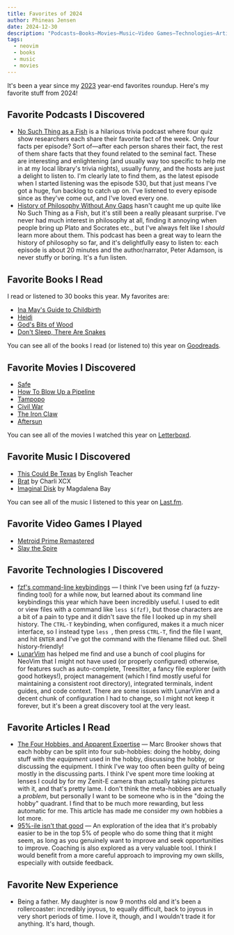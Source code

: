 ```yaml
---
title: Favorites of 2024
author: Phineas Jensen
date: 2024-12-30
description: "Podcasts—Books—Movies—Music—Video Games—Technologies—Articles—Experiences"
tags:
  - neovim
  - books
  - music
  - movies
---
```


It's been a year since my [2023](blog/2023/favorites-of-2023/) year-end favorites roundup. Here's my favorite stuff from 2024!

## Favorite Podcasts I Discovered

- [No Such Thing as a Fish](https://www.nosuchthingasafish.com/) is a hilarious trivia podcast where four quiz show researchers each share their favorite fact of the week. Only four facts per episode? Sort of—after each person shares their fact, the rest of them share facts that they found related to the seminal fact. These are interesting and enlightening (and usually way too specific to help me in at my local library's trivia nights), usually funny, and the hosts are just a delight to listen to. I'm clearly late to find them, as the latest episode when I started listening was the episode 530, but that just means I've got a huge, fun backlog to catch up on. I've listened to every episode since as they've come out, and I've loved every one.
- [History of Philosophy Without Any Gaps](https://historyofphilosophy.net/) hasn't caught me up quite like No Such Thing as a Fish, but it's still been a really pleasant surprise. I've never had much interest in philosophy at all, finding it annoying when people bring up Plato and Socrates etc., but I've always felt like I *should* learn more about them. This podcast has been a great way to learn the history of philosophy so far, and it's delightfully easy to listen to: each episode is about 20 minutes and the author/narrator, Peter Adamson, is never stuffy or boring. It's a fun listen.


## Favorite Books I Read

I read or listened to 30 books this year. My favorites are:

- [Ina May's Guide to Childbirth](https://www.goodreads.com/book/show/32127.Ina_May_s_Guide_to_Childbirth)
- [Heidi](https://www.goodreads.com/book/show/93.Heidi)
- [God's Bits of Wood](https://www.goodreads.com/book/show/123748.God_s_Bits_of_Wood)
- [Don't Sleep, There Are Snakes](https://www.goodreads.com/book/show/4420281-don-t-sleep-there-are-snakes)

You can see all of the books I read (or listened to) this year on [Goodreads](https://www.goodreads.com/challenges/11634-2024-reading-challenge).

## Favorite Movies I Discovered

- [Safe](https://letterboxd.com/film/safe/)
- [How To Blow Up a Pipeline](https://letterboxd.com/film/how-to-blow-up-a-pipeline/)
- [Tampopo](https://letterboxd.com/film/tampopo/)
- [Civil War](https://letterboxd.com/film/civil-war-2024/)
- [The Iron Claw](https://letterboxd.com/film/the-iron-claw-2023/)
- [Aftersun](https://letterboxd.com/film/aftersun/)

You can see all of the movies I watched this year on [Letterboxd](https://letterboxd.com/uncleshelby/films/diary/for/2024/).

## Favorite Music I Discovered

- [This Could Be Texas](https://rateyourmusic.com/release/album/english-teacher/this-could-be-texas/) by English Teacher
- [Brat](https://rateyourmusic.com/release/album/charli-xcx/brat/) by Charli XCX
- [Imaginal Disk](https://rateyourmusic.com/release/album/magdalena-bay/imaginal-disk/) by Magdalena Bay

You can see all of the music I listened to this year on [Last.fm](https://www.last.fm/user/heliosfire/library?from=2024-01-01&rangetype=year).

## Favorite Video Games I Played

- [Metroid Prime Remastered](https://backloggd.com/games/metroid-prime-remastered/)
- [Slay the Spire](https://backloggd.com/games/slay-the-spire/)

## Favorite Technologies I Discovered

- [fzf's command-line keybindings](https://github.com/junegunn/fzf#key-bindings-for-command-line) — I think I've been using fzf (a fuzzy-finding tool) for a while now, but learned about its command line keybindings this year which have been incredibly useful. I used to edit or view files with a command like `less $(fzf)`, but those characters are a bit of a pain to type and it didn't save the file I looked up in my shell history. The `CTRL-T` keybinding, when configured, makes it a much nicer interface, so I instead type `less `, then press `CTRL-T`, find the file I want, and hit `ENTER` and I've got the command with the filename filled out. Shell history-friendly!
- [LunarVim](https://www.lunarvim.org/) has helped me find and use a bunch of cool plugins for NeoVim that I might not have used (or properly configured) otherwise, for features such as auto-complete, Treesitter, a fancy file explorer (with good hotkeys!), project management (which I find mostly useful for maintaining a consistent root directory), integrated terminals, indent guides, and code context. There are some issues with LunarVim and a decent chunk of configuration I had to change, so I might not keep it forever, but it's been a great discovery tool at the very least.

## Favorite Articles I Read

- [The Four Hobbies, and Apparent Expertise](https://brooker.co.za/blog/2023/04/20/hobbies.html) — Marc Brooker shows that each hobby can be split into four sub-hobbies: doing the hobby, doing stuff with the _equipment_ used in the hobby, discussing the hobby, or discussing the equipment. I think I've way too often been guilty of being mostly in the discussing parts. I think I've spent more time looking at lenses I could by for my Zenit-E camera than actually taking pictures with it, and that's pretty lame. I don't think the meta-hobbies are actually a _problem_, but personally I want to be someone who is in the "doing the hobby" quadrant. I find that to be much more rewarding, but less automatic for me. This article has made me consider my own hobbies a lot more.
- [95%-ile isn't that good](https://danluu.com/p95-skill/) — An exploration of the idea that it's probably easier to be in the top 5% of people who do some thing that it might seem, as long as you genuinely want to improve and seek opportunities to improve. Coaching is also explored as a very valuable tool. I think I would benefit from a more careful approach to improving my own skills, especially with outside feedback.

## Favorite New Experience

- Being a father. My daughter is now 9 months old and it's been a rollercoaster: incredibly joyous, to equally difficult, back to joyous in very short periods of time. I love it, though, and I wouldn't trade it for anything. It's hard, though.
